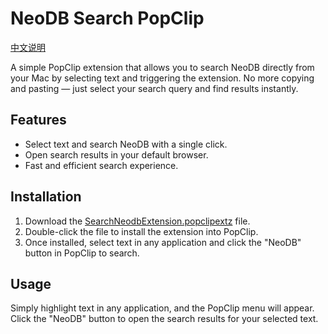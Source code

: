# NeoDB Search PopClip
[中文说明](https://github.com/Wooden-Robot/Search-NeoDB-PopClip/blob/main/README.md)

A simple PopClip extension that allows you to search NeoDB directly from your Mac by selecting text and triggering the extension. No more copying and pasting — just select your search query and find results instantly.

## Features
- Select text and search NeoDB with a single click.
- Open search results in your default browser.
- Fast and efficient search experience.

## Installation
1. Download the [SearchNeodbExtension.popclipextz](https://github.com/Wooden-Robot/Search-NeoDB-PopClip/releases/download/v0.01/SearchNeodbExtension.popclipextz) file.
2. Double-click the file to install the extension into PopClip.
3. Once installed, select text in any application and click the "NeoDB" button in PopClip to search.

## Usage
Simply highlight text in any application, and the PopClip menu will appear. Click the "NeoDB" button to open the search results for your selected text.

